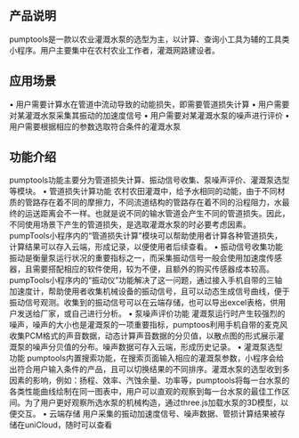 ## 产品说明
pumptools是一款以农业灌溉水泵的选型为主，以计算、查询小工具为辅的工具类小程序。用户主要集中在农村农业工作者，灌溉网路建设者。
## 应用场景
•	用户需要计算水在管道中流动导致的动能损失，即需要管道损失计算
•	用户需要对某灌溉水泵采集其振动的加速度信号
•	用户需要对某灌溉水泵的噪声进行评价
•	用户需要根据相应的参数选取符合条件的灌溉水泵
## 功能介绍
pumptools功能主要分为管道损失计算、振动信号收集、泵噪声评价、灌溉泵选型等模块。
•	管道损失计算功能
农村农田灌溉中，给予水相同的动能，由于不同材质的管路存在着不同的摩擦力，不同流道结构的管路存在着不同的沿程阻力，水最终的运送距离会不一样。也就是说不同的输水管道会产生不同的管道损失。因此，不同使用场景下产生的管道损失，是选取灌溉水泵的时必要考虑因素。
pumpTools小程序内的“管道损失计算”模块可以帮助使用者计算各种管道损失，计算结果可以存入云端，形成记录，以便使用者后续查看。
•	振动信号收集功能
振动是衡量泵运行状况的重要指标之一，而采集振动信号一般会使用加速度传感器，且需要搭配相应的软件使用，较为不便，且额外的购买传感器成本较高。
pumpTools小程序内的“振动仪”功能解决了这一问题，通过接入手机自带的三轴加速度计，帮助使用者收集机械设备的振动信号，且可以动态生成信号曲线，便于振动信号观测。收集到的振动信号可以在云端存储，也可以导出excel表格，供用户发送给厂家，或自己进行分析。
•	泵噪声评价功能
灌溉泵运行时产生较强烈的噪声，噪声的大小也是灌溉泵的一项重要指标，pumptoos利用手机自带的麦克风收集PCM格式的声音数据，动态计算声音数据的分贝值，以散点图的形式展示灌溉泵的噪声分贝值的分布。噪声数据可存入云端，形成历史记录。
•	灌溉泵选型功能
pumptools内置搜索功能，在搜索页面输入相应的灌溉泵参数，小程序会给出符合用户输入条件的产品，且可以切换结果的不同排序。灌溉水泵的选型收到多因素的影响，例如：扬程、效率、汽蚀余量、功率等，pumptools将每一台水泵的各类性能曲线绘制在同一图表中，用户可以直观的观察到每一台水泵的最佳工作区间。为了用户更好观察所选水泵的机械构造，通过three.js加载水泵的3D模型，以便交互。
•	云端存储
用户采集的振动加速度信号、噪声数据、管损计算结果被存储在uniCloud，随时可以查看
